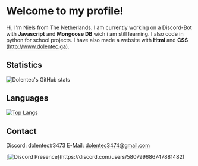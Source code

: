 # Welcome to my profile!
Hi, I'm Niels from The Netherlands. I am currently working on a Discord-Bot with **Javascript** and **Mongoose DB** wich i am still learning.
I also code in python for school projects.
I have also made a website with **Html** and **CSS** (http://www.dolentec.ga).

## Statistics
![Dolentec's GitHub stats](https://github-readme-stats.vercel.app/api?username=Dolentec&bg_color=30,e96443,904e95&title_color=fff&text_color=fff)
## Languages
[![Top Langs](https://github-readme-stats.vercel.app/api/top-langs/?username=Dolentec&layout=compact)](https://github.com/anuraghazra/github-readme-stats)
## Contact
Discord: dolentec#3473
E-Mail: dolentec3474@gmail.com

[![Discord Presence](https://lanyard-profile-readme.vercel.app/api/486563467810308096?theme=dark&bg=809ecf&animated=true&hideDiscrim=false&borderRadius=50px&idleMessage=Probably%20afk%20or%20coding...)](https://discord.com/users/580799686747881482)
